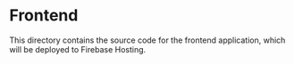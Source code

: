 # Frontend

This directory contains the source code for the frontend application, which will be deployed to Firebase Hosting.